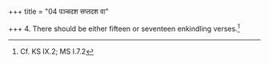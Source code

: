 +++
title = "04 पञ्चदश सप्तदश वा"

+++
4. There should be either fifteen or seventeen enkindling verses.[^1]   

[^1]: Cf. KS IX.2; MS I.7.2  
